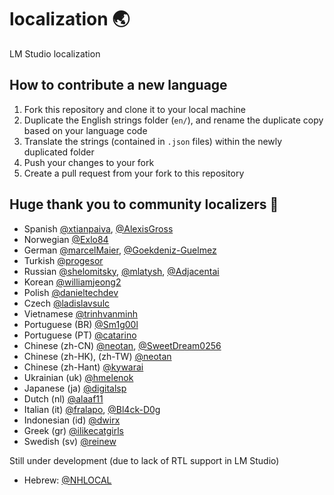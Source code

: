 # localization 🌏
LM Studio localization

## How to contribute a new language
1. Fork this repository and clone it to your local machine
2. Duplicate the English strings folder (`en/`), and rename the duplicate copy based on your language code
3. Translate the strings (contained in `.json` files) within the newly duplicated folder
4. Push your changes to your fork
5. Create a pull request from your fork to this repository

## Huge thank you to community localizers 🙏

- Spanish [@xtianpaiva](https://github.com/xtianpaiva), [@AlexisGross](https://github.com/AlexisGross)
- Norwegian [@Exlo84](https://github.com/Exlo84)
- German [@marcelMaier](https://github.com/marcelMaier), [@Goekdeniz-Guelmez](https://github.com/Goekdeniz-Guelmez)
- Turkish [@progesor](https://github.com/progesor)
- Russian [@shelomitsky](https://github.com/shelomitsky), [@mlatysh](https://github.com/mlatysh), [@Adjacentai](https://github.com/Adjacentai)
- Korean [@williamjeong2](https://github.com/williamjeong2)
- Polish [@danieltechdev](https://github.com/danieltechdev)
- Czech [@ladislavsulc](https://github.com/ladislavsulc)
- Vietnamese [@trinhvanminh](https://github.com/trinhvanminh)
- Portuguese (BR) [@Sm1g00l](https://github.com/Sm1g00l)
- Portuguese (PT) [@catarino](https://github.com/catarino)
- Chinese (zh-CN) [@neotan](https://github.com/neotan), [@SweetDream0256](https://github.com/SweetDream0256)
- Chinese (zh-HK), (zh-TW) [@neotan](https://github.com/neotan)
- Chinese (zh-Hant) [@kywarai](https://github.com/kywarai)
- Ukrainian (uk) [@hmelenok](https://github.com/hmelenok)
- Japanese (ja) [@digitalsp](https://github.com/digitalsp)
- Dutch (nl) [@alaaf11](https://github.com/alaaf11)
- Italian (it) [@fralapo](https://github.com/fralapo), [@Bl4ck-D0g](https://github.com/Bl4ck-D0g)
- Indonesian (id) [@dwirx](https://github.com/dwirx)
- Greek (gr) [@ilikecatgirls](https://github.com/ilikecatgirls)
- Swedish (sv) [@reinew](https://github.com/reinew)

Still under development (due to lack of RTL support in LM Studio)
- Hebrew: [@NHLOCAL](https://github.com/NHLOCAL)

